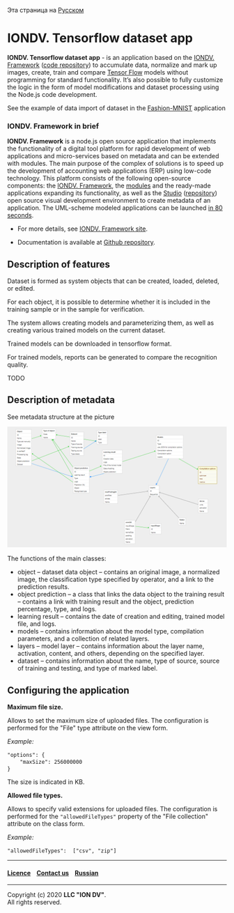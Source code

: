 Эта страница на [Русском](./README_RU.md)

# IONDV. Tensorflow dataset app 
**IONDV. Tensorflow dataset app** - is an application based on the [IONDV. Framework](https://iondv.com) ([code repository](https://github.com/iondv/framework)) to accumulate data, normalize and mark up images, create, train and compare [Tensor Flow](https://www.tensorflow.org/) models without programming for standard functionality. It’s also possible to fully customize the logic in the form of model modifications and dataset processing using the Node.js code development.


See the example of data import of dataset in the [Fashion-MNIST](https://github.com/zalandoresearch/fashion-mnist) application

### IONDV. Framework in brief

**IONDV. Framework** is a node.js open source application that implements the functionality of a digital tool platform for rapid development of web applications and micro-services based on metadata and can be extended with modules. 
The main purpose of the complex of solutions is to speed up the development of accounting web applications (ERP) using low-code technology. 
This platform consists of the following open-source components: the [IONDV. Framework](https://github.com/iondv/framework), 
the [modules](https://github.com/topics/iondv-module) and the ready-made applications expanding its functionality, as well as the [Studio](https://studio.iondv.com) ([repository](https://github.com/iondv/studio)) 
open source visual development environment to create metadata of an application. The UML-scheme modeled applications can be launched [in 80 seconds](https://youtu.be/s7q9_YXkeEo).

* For more details, see [IONDV. Framework site](https://iondv.com). 

* Documentation is available at [Github repository](https://github.com/iondv/framework/blob/master/docs/en/index.md).


## Description of features

Dataset is formed as system objects that can be created, loaded, deleted, or edited.

For each object, it is possible to determine whether it is included in the training sample or in the sample for verification.

The system allows creating models and parameterizing them, as well as creating various trained models on the current dataset.

Trained models can be downloaded in tensorflow format.

For trained models, reports can be generated to compare the recognition quality.

TODO

## Description of metadata

See metadata structure at the picture

<img src="/data_model.png">

The functions of the main classes:
* object – dataset data object – contains an original image, a normalized image, the classification type specified by operator, and a link to the prediction results.
* object prediction – a class that links the data object to the training result – contains a link with training result and the object, prediction percentage, type, and logs.
* learning result – contains the date of creation and editing, trained model file, and logs.
* models – contains information about the model type, compilation parameters, and a collection of related layers.
* layers – model layer – contains information about the layer name, activation, content, and others, depending on the specified layer.
* dataset – contains information about the name, type of source, source of training and testing, and type of marked label.

## Configuring the application

**Maximum file size.**

Allows to set the maximum size of uploaded files. The configuration is performed for the "File" type attribute on the view form.

_Example:_
```
"options": {
    "maxSize": 256000000
} 
```

The size is indicated in KB.

**Allowed file types.**

Allows to specify valid extensions for uploaded files. The configuration is performed for the `"allowedFileTypes"` property of the "File collection" attribute on the class form.

_Example:_
```
"allowedFileTypes":  ["csv", "zip"] 
```
 --------------------------------------------------------------------------  
 
 
  #### [Licence](/LICENSE) &ensp;  [Contact us](https://iondv.ru) &ensp;  [Russian](./README_RU.md)   &ensp;           
 
 
 --------------------------------------------------------------------------  
 
 Copyright (c) 2020 **LLC "ION DV"**.  
 All rights reserved. 
